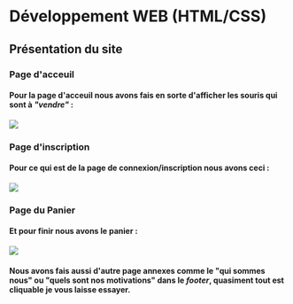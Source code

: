 # Développement WEB (HTML/CSS)

## Présentation du site
### Page d'acceuil
#### Pour la page d'acceuil nous avons fais en sorte d'afficher les souris qui sont à *"vendre"* :
![](https://github.com/KoThek64/Projets_Mattys_Lachaise/blob/main/1%20-%20D%C3%A9veloppement%20WEB/1%20-%20SITE%20SEMESTRE%201/images/Capture_Page_d'acceuil.png)

### Page d'inscription
#### Pour ce qui est de la page de connexion/inscription nous avons ceci :
![](https://github.com/KoThek64/Projets_Mattys_Lachaise/blob/main/1%20-%20D%C3%A9veloppement%20WEB/1%20-%20SITE%20SEMESTRE%201/images/Capture_Inscription.png)

### Page du Panier
#### Et pour finir nous avons le panier :
![](https://github.com/KoThek64/Projets_Mattys_Lachaise/blob/main/1%20-%20D%C3%A9veloppement%20WEB/1%20-%20SITE%20SEMESTRE%201/images/Capture_Panier.png)

#### Nous avons fais aussi d'autre page annexes comme le "qui sommes nous" ou "quels sont nos motivations" dans le *footer*, quasiment tout est cliquable je vous laisse essayer.